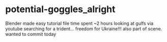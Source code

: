 # potential-goggles_alright
Blender made easy tutorial file time spent ~2 hours looking at gulfs 
via youtube
searching for a trident... freedom for Ukraine!!! also part of scene. wanted to commit today
